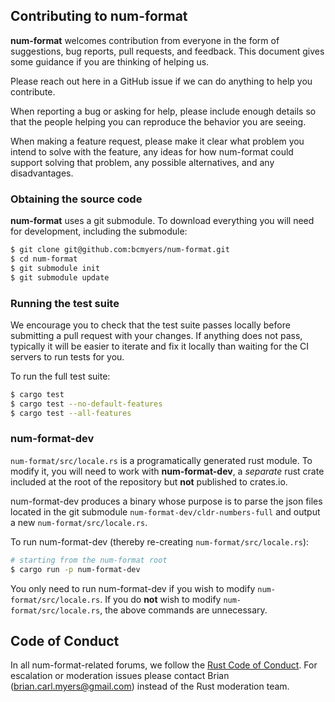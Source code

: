 ## Contributing to num-format

**num-format** welcomes contribution from everyone in the form of suggestions, bug
reports, pull requests, and feedback. This document gives some guidance if you
are thinking of helping us.

Please reach out here in a GitHub issue if we can do anything to help you contribute.

When reporting a bug or asking for help, please include enough details so that
the people helping you can reproduce the behavior you are seeing.

When making a feature request, please make it clear what problem you intend to
solve with the feature, any ideas for how num-format could support solving that
problem, any possible alternatives, and any disadvantages.

### Obtaining the source code

**num-format** uses a git submodule. To download everything you will need for
development, including the submodule:

```bash
$ git clone git@github.com:bcmyers/num-format.git
$ cd num-format
$ git submodule init
$ git submodule update
```

### Running the test suite

We encourage you to check that the test suite passes locally before submitting a
pull request with your changes. If anything does not pass, typically it will be
easier to iterate and fix it locally than waiting for the CI servers to run
tests for you.

To run the full test suite:

```bash
$ cargo test
$ cargo test --no-default-features
$ cargo test --all-features
```

### num-format-dev

`num-format/src/locale.rs` is a programatically generated rust module. To modify
it, you will need to work with **num-format-dev**, a *separate* rust crate
included at the root of the repository but **not** published to crates.io.

num-format-dev produces a binary whose purpose is to parse the json files
located in the git submodule `num-format-dev/cldr-numbers-full` and
output a new `num-format/src/locale.rs`.

To run num-format-dev (thereby re-creating `num-format/src/locale.rs`):

```bash
# starting from the num-format root
$ cargo run -p num-format-dev
```

You only need to run num-format-dev if you wish to modify `num-format/src/locale.rs`.
If you do **not** wish to modify `num-format/src/locale.rs`, the above commands
are unnecessary.

## Code of Conduct

In all num-format-related forums, we follow the [Rust Code of Conduct]. For
escalation or moderation issues please contact Brian (brian.carl.myers@gmail.com)
instead of the Rust moderation team.

[Rust Code of Conduct]: https://www.rust-lang.org/conduct.html
